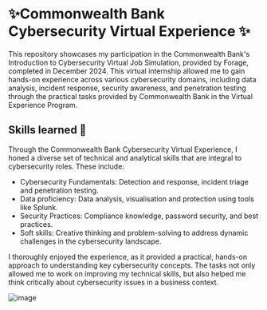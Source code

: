 # ✨Commonwealth Bank Cybersecurity Virtual Experience ✨

This repository showcases my participation in the Commonwealth Bank's Introduction to Cybersecurity Virtual Job Simulation, provided by Forage, completed in December 2024. This virtual internship allowed me to gain hands-on experience across various cybersecurity domains, including data analysis, incident response, security awareness, and penetration testing through the practical tasks provided by Commonwealth Bank in the Virtual Experience Program.

## Skills learned 🌟
Through the Commonwealth Bank Cybersecurity Virtual Experience, I honed a diverse set of technical and analytical skills that are integral to cybersecurity roles. These include:
* Cybersecurity Fundamentals: Detection and response, incident triage and penetration testing.
* Data proficiency: Data analysis, visualisation and protection using tools like Splunk.
* Security Practices: Compliance knowledge, password security, and best practices.
* Soft skills: Creative thinking and problem-solving to address dynamic challenges in the cybersecurity landscape.

I thoroughly enjoyed the experience, as it provided a practical, hands-on approach to understanding key cybersecurity concepts. The tasks not only allowed me to work on improving my technical skills, but also helped me think critically about cybersecurity issues in a business context.

![image](https://github.com/user-attachments/assets/8cdaa42b-c56f-40a8-87e4-8d2d8a39e384)
